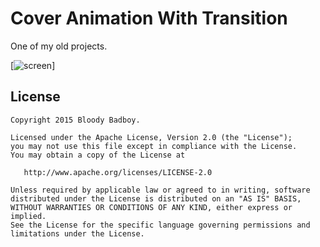 # Cover Animation With Transition
One of my old projects.

[![screen](https://raw.github.com/Bloody-Badboy/Cover-Animation-With-Transition/master/preview.gif)]

License
--------

    Copyright 2015 Bloody Badboy.

    Licensed under the Apache License, Version 2.0 (the "License");
    you may not use this file except in compliance with the License.
    You may obtain a copy of the License at

       http://www.apache.org/licenses/LICENSE-2.0

    Unless required by applicable law or agreed to in writing, software
    distributed under the License is distributed on an "AS IS" BASIS,
    WITHOUT WARRANTIES OR CONDITIONS OF ANY KIND, either express or implied.
    See the License for the specific language governing permissions and
    limitations under the License.
